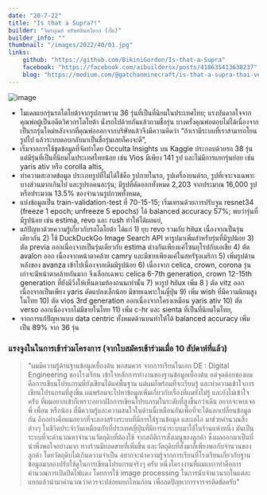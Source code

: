 ```yaml
---
date: "20-7-22"
title: "Is that a Supra?!"
builder: "จิตรบุณย์ ทรัพย์สินทวีลาภ (กั๊ต)"
builder_info: ""
thumbnail: "/images/2022/40/01.jpg"
links:
    github: "https://github.com/BikiniGordon/Is-that-a-Supra"
    facebook: "https://facebook.com/aibuildersx/posts/418635413638237"
    blog: "https://medium.com/@gatchanminecraft/is-that-a-supra-thai-version-405cb2231f2b"
---
```


![image](/images/2022/40/01.jpg)

- โมเดลแยกรุ่นรถโตโยต้าจากรูปภาพรวม 36 รุ่นที่เป็นที่นิยมในประเทศไทย; แรงบันดาลใจจากคุณพ่อผู้เป็นอดีตวิศวกรโตโยต้า นั่งรถไปด้วยกันแล้วถามชื่อรุ่น บางครั้งคุณพ่อตอบไม่ได้เนื่องจากเป็นรถรุ่นใหม่หลังจากที่คุณพ่อออกจากบริษัทแล้วจึงมึความคิดว่า “ถ้าเรามีระบบที่เราสามารถโยนรูปไป แล้วระบบตอบกลับมาเป็นชื่อรุ่นเลยก็คงจะดี”,
- เริ่มจากการใช้ชุดข้อมูลที่จัดทำโดย Occulta Insights บน Kaggle ประกอบด้วยรถ 38 รุ่น แต่มีรุ่นที่เป็นที่นิยมในประเทศไทยน้อย เช่น Vios มีเพียง 141 รูป และไม่มีการแยกรุ่นย่อย เช่น yaris ativ หรือ corolla altis,
- ทำความสะอาดข้อมูล ประเภทรูปที่ไม่ได้ใช้คือ รูปภายในรถ, รูปเครื่องยนต์รถ, รูปที่เจาะจงเฉพาะบางส่วนมากเกินไป และรูปรถคนละรุ่น; มีรูปที่คัดออกทั้งหมด 2,203 จากประมาณ 16,000 รูป หรือประมาณ 13.5% ของจำนวนรูปภาพทั้งหมด,
- แบ่งข้อมูลเป็น train-validation-test ที่ 70-15-15; เริ่มเทรนด้วยการปรับจูน resnet34 (freeze 1 epoch; unfreeze 5 epochs) ได้ balanced accuracy 57%; พบว่ารุ่นที่มีรูปน้อย เช่น estima, revo และ rush ทำให้ได้ผลแย่,
- แก้ปัญหาด้วยความรู้เกี่ยวกับรถโตโยต้า ได้แก่ 1) ยุบ revo รวมกับ hilux เนื่องจากเป็นรุ่นเดียวกัน 2) ใช้ DuckDuckGo Image Search API หารูปมาเพิ่มสำหรับรุ่นที่มีรูปน้อย 3) ตัด previa ออกเนื่องจากเป็นรุ่นเดียวกับ estima ต่างกันเพียงแค่โซนยุโรปกับเอเชีย 4) ตัด avalon ออก เนื่องจากหน้าตาคล้าย camry และมีขายเพียงแค่ในสหรัฐอเมริกา 5) เพิ่มรูปด้านหลังของ avanza เข้าไปเนื่องจากเดิมมีรูปน้อย 6) เนื่องจาก celica, crown, corona รุ่นเก่าจะมีหน้าตาคล้ายกันมาก จึงเลือกเฉพาะ celica 6-7th generation, crown 12-15th generation ที่ยังมีวิ่งให้เห็นตามท้องถนนเท่านั้น 7) หารูป hilux เพิ่ม 8 ) ตัด vitz ออกเนื่องจากเป็นเพียง yaris ดัดแปลงเล็กน้อย มีขายเฉพาะในญี่ปุ่น 9) เพิ่ม wish ที่มีความนิยมสูงในไทย 10) ตัด vios 3rd generation ออกเนื่องจากโครงเหมือน yaris ativ 10) ตัด verso ออกเนื่องจากไม่มีขายในไทย 11) เพิ่ม c-hr และ sienta ที่เป็นที่นิยมในไทย,
- จากการแก้ปัญหาแบบ data centric ทั้งหมดด้านบนทำให้ได้ balanced accuracy เพิ่มเป็น 89% จาก 36 รุ่น

### แรงจูงในในการเข้าร่วมโครงการ (จากใบสมัครเข้าร่วมเมื่อ 10 สัปดาห์ที่แล้ว)

> "ผมมีความรู้ด้านฐานข้อมูลเบื้องต้น พอสมควร จากการเรียนในเอก DE : Digital Engineering ของโรงเรียน เข้าใจหลักการทำงานของฐานข้อมูลเบื้องต้น แต่จุดด้อยของผมคือการเขียนโปรแกรมที่ยังเขียนได้แค่พื้นฐาน แต่ผมก็พร้อมที่จะเรียนรู้ และทำความเข้าใจการเขียนโปรแกรมที่สูงขึ้น ผมพร้อมจะไปหาข้อมูลเพิ่มเกี่ยวกับเรื่องที่ผมยังไม่รู้ และยังไม่เข้าใจ ครับ  ที่ผมอยากเข้าก็เพราะอยากฝึกการเขียนโปรแกรมในระดับที่สูงขึ้นกว่าเดิม อยากจะพบเจอพี่ เพื่อน หรือน้อง ที่มีความรู้และความสนใจในด้านนี้เหมือนกันเพื่อที่จะได้แลกเปลี่ยนข้อมูลกัน อีกอย่างคือผมอยากที่จะลองสร้างระบบที่มีการใช้ฐานข้อมูล และเอไอ มาช่วยคำนวณสิ่งต่างๆ ในชีวิตประจำวันเหมือนกับที่ประเทศญี่ปุ่นที่มีการนำระบบมาใช้ในร้านแห่งหนึ่ง มันเป็นระบบที่จะคำนวณหาจำนวนวัตถุดิบที่ต้องใช้ จากสถิติการสั่งเมนูของลูกค้า ซึ่งผลออกมาเป็นที่น่าพึ่งพอใจอย่างมาก ทางร้านมียอดขายที่เพิ่มขึ้น และวัตถุดิบที่สั้งมาก็เพียงพอกับจำนวนของลูกค้า โดยวัตถุดิบไม่เกินความจำเป็น อยากจะนำความรู้จากการเรียนที่โรงเรียนเกี่ยวกับฐานข้อมูลมาลองปรับใช้ดูในการเขียนโปรแกรมจริงๆ ครับ  หนึ่งโครงงานที่ผมแยกาทำคือการคำนวณการเปิดปิดไฟแดง โดยการใช้ image processing ในการนับจำนวนรถในแต่ละแยกแล้วนำมาคำนวณว่าควรจะปล่อยแยกไหนก่อน เพื่อลดปัญหาการจารจรติดขัดครับ"